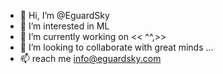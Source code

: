 - 👋 Hi, I’m @EguardSky
- 👀 I’m interested in ML 
- 🌱 I’m currently working on << ^^,>> 
- 💞️ I’m looking to collaborate with great minds  ...
- 📫 reach me info@eguardsky.com

<!---
EguardSky/EguardSky is a ✨ special ✨ repository because its `README.md` (this file) appears on your GitHub profile.
You can click the Preview link to take a look at your changes.
--->
